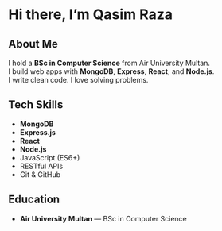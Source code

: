 # Hi there, I’m Qasim Raza

## About Me
I hold a **BSc in Computer Science** from Air University Multan.  
I build web apps with **MongoDB**, **Express**, **React**, and **Node.js**.  
I write clean code. I love solving problems.

## Tech Skills
- **MongoDB**  
- **Express.js**  
- **React**  
- **Node.js**  
- JavaScript (ES6+)  
- RESTful APIs  
- Git & GitHub  

## Education
- **Air University Multan** — BSc in Computer Science


